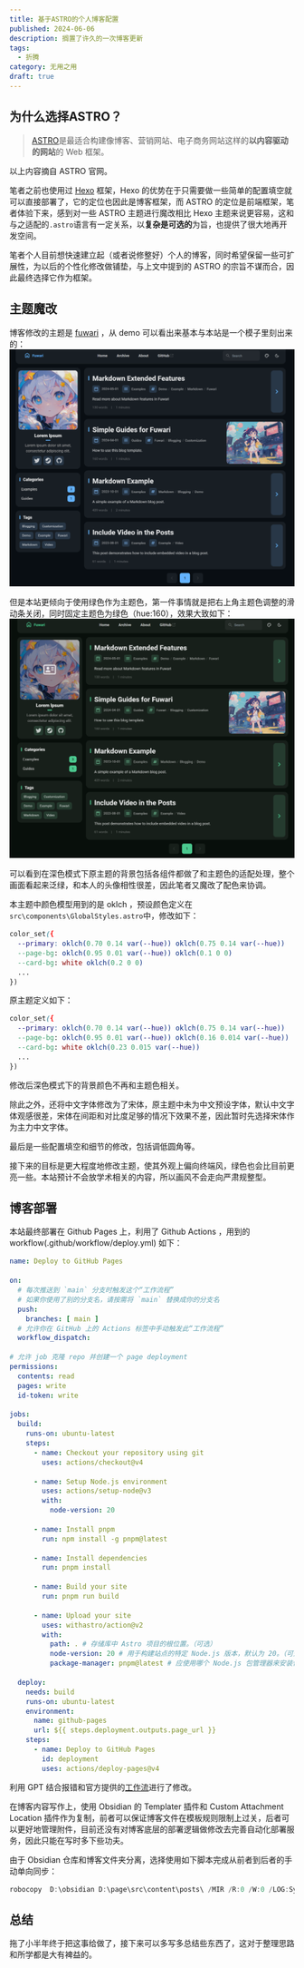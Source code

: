 ```yaml
---
title: 基于ASTRO的个人博客配置
published: 2024-06-06
description: 搁置了许久的一次博客更新
tags:
  - 折腾
category: 无用之用
draft: true
---
```

## 为什么选择ASTRO？
>[ASTRO](https://astro.build/)是最适合构建像博客、营销网站、电子商务网站这样的**以内容驱动的网站**的 Web 框架。

以上内容摘自 ASTRO 官网。

笔者之前也使用过 [Hexo](https://hexo.io/zh-cn/) 框架，Hexo 的优势在于只需要做一些简单的配置填空就可以直接部署了，它的定位也因此是博客框架，而 ASTRO 的定位是前端框架，笔者体验下来，感到对一些 ASTRO 主题进行魔改相比 Hexo 主题来说更容易，这和与之适配的`.astro`语言有一定关系，以**复杂是可选的**为旨，也提供了很大地再开发空间。

笔者个人目前想快速建立起（或者说修整好）个人的博客，同时希望保留一些可扩展性，为以后的个性化修改做铺垫，与上文中提到的 ASTRO 的宗旨不谋而合，因此最终选择它作为框架。

## 主题魔改
博客修改的主题是 [fuwari](https://github.com/saicaca/fuwari) ，从 demo 可以看出来基本与本站是一个模子里刻出来的：
![](./基于ASTRO的个人博客配置/image-20240606213636357.png)

但是本站更倾向于使用绿色作为主题色，第一件事情就是把右上角主题色调整的滑动条关闭，同时固定主题色为绿色（hue:160），效果大致如下：
![](./基于ASTRO的个人博客配置/image-20240606213901109.png)

可以看到在深色模式下原主题的背景包括各组件都做了和主题色的适配处理，整个画面看起来泛绿，和本人的头像相性很差，因此笔者又魔改了配色来协调。

本主题中颜色模型用到的是 oklch ，预设颜色定义在`src\components\GlobalStyles.astro`中，修改如下：
```css
color_set({
  --primary: oklch(0.70 0.14 var(--hue)) oklch(0.75 0.14 var(--hue))
  --page-bg: oklch(0.95 0.01 var(--hue)) oklch(0.1 0 0)
  --card-bg: white oklch(0.2 0 0)
  ...
})
```

原主题定义如下：
```css
color_set({
  --primary: oklch(0.70 0.14 var(--hue)) oklch(0.75 0.14 var(--hue))
  --page-bg: oklch(0.95 0.01 var(--hue)) oklch(0.16 0.014 var(--hue))
  --card-bg: white oklch(0.23 0.015 var(--hue))
  ...
})
```

修改后深色模式下的背景颜色不再和主题色相关。

除此之外，还将中文字体修改为了宋体，原主题中未为中文预设字体，默认中文字体观感很差，宋体在间距和对比度足够的情况下效果不差，因此暂时先选择宋体作为主力中文字体。

最后是一些配置填空和细节的修改，包括调低圆角等。

接下来的目标是更大程度地修改主题，使其外观上偏向终端风，绿色也会比目前更亮一些。本站预计不会放学术相关的内容，所以画风不会走向严肃规整型。

## 博客部署

本站最终部署在 Github Pages 上，利用了 Github Actions ，用到的 workflow(.github/workflow/deploy.yml) 如下：
```yaml
name: Deploy to GitHub Pages

on:
  # 每次推送到 `main` 分支时触发这个“工作流程”
  # 如果你使用了别的分支名，请按需将 `main` 替换成你的分支名
  push:
    branches: [ main ]
  # 允许你在 GitHub 上的 Actions 标签中手动触发此“工作流程”
  workflow_dispatch:

# 允许 job 克隆 repo 并创建一个 page deployment
permissions:
  contents: read
  pages: write
  id-token: write

jobs:
  build:
    runs-on: ubuntu-latest
    steps:
      - name: Checkout your repository using git
        uses: actions/checkout@v4

      - name: Setup Node.js environment
        uses: actions/setup-node@v3
        with:
          node-version: 20

      - name: Install pnpm
        run: npm install -g pnpm@latest

      - name: Install dependencies
        run: pnpm install

      - name: Build your site
        run: pnpm run build

      - name: Upload your site
        uses: withastro/action@v2
        with:
          path: . # 存储库中 Astro 项目的根位置。（可选）
          node-version: 20 # 用于构建站点的特定 Node.js 版本，默认为 20。（可选）
          package-manager: pnpm@latest # 应使用哪个 Node.js 包管理器来安装依赖项和构建站点。会根据存储库中的 lockfile 自动检测。（可选）

  deploy:
    needs: build
    runs-on: ubuntu-latest
    environment:
      name: github-pages
      url: ${{ steps.deployment.outputs.page_url }}
    steps:
      - name: Deploy to GitHub Pages
        id: deployment
        uses: actions/deploy-pages@v4
```

利用 GPT 结合报错和官方提供的[工作流](https://docs.astro.build/zh-cn/guides/deploy/github/)进行了修改。

在博客内容写作上，使用 Obsidian 的 Templater 插件和 Custom Attachment Location 插件作为复制，前者可以保证博客文件在模板规则限制上过关，后者可以更好地管理附件，目前还没有对博客底层的部署逻辑做修改去完善自动化部署服务，因此只能在写时多下些功夫。

由于 Obsidian 仓库和博客文件夹分离，选择使用如下脚本完成从前者到后者的手动单向同步：
```powershell
robocopy  D:\obsidian D:\page\src\content\posts\ /MIR /R:0 /W:0 /LOG:SyncLog.txt /TEE
```

## 总结
拖了小半年终于把这事给做了，接下来可以多写多总结些东西了，这对于整理思路和所学都是大有裨益的。